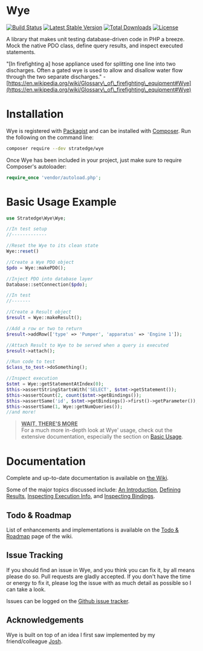 # Wye

[![Build Status](https://travis-ci.org/stratedge/wye.svg?branch=master)](https://travis-ci.org/stratedge/wye)
[![Latest Stable Version](https://poser.pugx.org/stratedge/wye/v/stable)](https://packagist.org/packages/stratedge/wye)
[![Total Downloads](https://poser.pugx.org/stratedge/wye/downloads)](https://packagist.org/packages/stratedge/wye)
[![License](https://poser.pugx.org/stratedge/wye/license)](https://packagist.org/packages/stratedge/wye)

A library that makes unit testing database-driven code in PHP a breeze. Mock the native PDO class, define query results, and inspect executed statements.

"[In firefighting a] hose appliance used for splitting one line into two discharges. Often a gated wye is used to allow and disallow water flow through the two separate discharges." - [https://en.wikipedia.org/wiki/Glossary\_of\_firefighting\_equipment#Wye](https://en.wikipedia.org/wiki/Glossary\_of\_firefighting\_equipment#Wye)

# Installation

Wye is registered with [Packagist](https://packagist.org) and can be installed with [Composer](https://getcomposer.org). Run the following on the command line:

```sh
composer require --dev stratedge/wye
```

Once Wye has been included in your project, just make sure to require Composer's autoloader:

```php
require_once 'vendor/autoload.php';
```

# Basic Usage Example

```php
use Stratedge\Wye\Wye;

//In test setup
//-------------

//Reset the Wye to its clean state
Wye::reset()

//Create a Wye PDO object
$pdo = Wye::makePDO();

//Inject PDO into database layer
Database::setConnection($pdo);

//In test
//-------

//Create a Result object
$result = Wye::makeResult();

//Add a row or two to return
$result->addRow(['type' => 'Pumper', 'apparatus' => 'Engine 1']);

//Attach Result to Wye to be served when a query is executed
$result->attach();

//Run code to test
$class_to_test->doSomething();

//Inspect execution
$stmt = Wye::getStatementAtIndex(0);
$this->assertStringStartsWith('SELECT', $stmt->getStatement());
$this->assertCount(2, count($stmt->getBindings());
$this->assertSame('id', $stmt->getBindings()->first()->getParameter());
$this->assertSame(1, Wye::getNumQueries());
//and more!
```

> **<u>WAIT, THERE'S MORE</u>**  
> For a much more in-depth look at Wye' usage, check out the extensive documentation, especially the section on [Basic Usage](https://github.com/stratedge/wye/wiki/Introduction#basic-usage).

# Documentation

Complete and up-to-date documentation is available on [the Wiki](https://github.com/stratedge/wye/wiki).

Some of the major topics discussed include: [An Introduction](https://github.com/stratedge/wye/wiki/Introduction), [Defining Results](https://github.com/stratedge/wye/wiki/Defining-Results), [Inspecting Execution Info](https://github.com/stratedge/wye/wiki/Inspecting-Execution-Info), and [Inspecting Bindings](https://github.com/stratedge/wye/wiki/Inspecting-Bindings).

## Todo & Roadmap

List of enhancements and implementations is available on the [Todo & Roadmap](https://github.com/stratedge/wye/wiki/Todo-&-Roadmap) page of the wiki.

## Issue Tracking

If you should find an issue in Wye, and you think you can fix it, by all means please do so. Pull requests are gladly accepted. If you don't have the time or energy to fix it, please log the issue with as much detail as possible so I can take a look.

Issues can be logged on the [Github issue tracker](https://github.com/stratedge/wye/issues).

## Acknowledgements

Wye is built on top of an idea I first saw implemented by my friend/colleague [Josh](https://github.com/phpcodecrafting).
